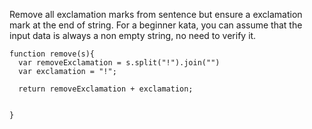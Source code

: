 Remove all exclamation marks from sentence but ensure a exclamation mark at the end of string. For a beginner kata, you can assume that the input data is always a non empty string, no need to verify it.

```
function remove(s){
  var removeExclamation = s.split("!").join("") 
  var exclamation = "!"; 
  
  return removeExclamation + exclamation; 
  
  
}
```
